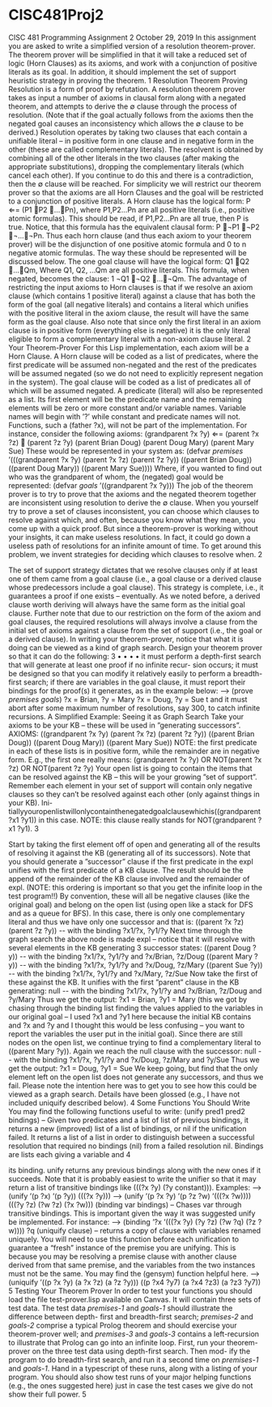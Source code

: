 # CISC481Proj2
CISC 481 Programming Assignment 2
October 29, 2019
In this assignment you are asked to write a simplified version of a resolution theorem-prover. The theorem prover will be simplified in that it will take a reduced set of logic (Horn Clauses) as its axioms, and work with a conjunction of positive literals as its goal. In addition, it should implement the set of support heuristic strategy in proving the theorem.
1 Resolution Theorem Proving
Resolution is a form of proof by refutation. A resolution theorem prover takes as input a number of axioms in clausal form along with a negated theorem, and attempts to derive the ∅ clause through the process of resolution. (Note that if the goal actually follows from the axioms then the negated goal causes an inconsistency which allows the ∅ clause to be derived.) Resolution operates by taking two clauses that each contain a unifiable literal – in positive form in one clause and in negative form in the other (these are called complementary literals). The resolvent is obtained by combining all of the other literals in the two clauses (after making the appropriate substitutions), dropping the complementary literals (which cancel each other). If you continue to do this and there is a contradiction, then the ∅ clause will be reached.
For simplicity we will restrict our theorem prover so that the axioms are all Horn Clauses and the goal will be restricted to a conjunction of positive literals.
A Horn clause has the logical form:
P ⇐= (P1 􏰣P2 􏰣...􏰣Pn),
where P1,P2...Pn are all positive literals (i.e., positive atomic formulas). This should be read, if P1,P2...Pn are all true, then P is true. Notice, that this formula has the equivalent clausal form:
P 􏰤¬P1 􏰤¬P2 􏰤¬...􏰤¬Pn.
Thus each horn clause (and thus each axiom to your theorem prover) will be the disjunction of one positive atomic formula and 0 to n negative atomic formulas. The way these should be represented will be discussed below.
The one goal clause will have the logical form:
Q1 􏰣Q2 􏰣...􏰣Qm,
Where Q1, Q2, ...Qm are all positive literals. This formula, when negated, becomes the clause: 1
¬Q1 􏰤¬Q2 􏰤...􏰤¬Qm.
The advantage of restricting the input axioms to Horn clauses is that if we resolve an axiom clause (which contains 1 positive literal) against a clause that has both the form of the goal (all negative literals) and contains a literal which unifies with the positive literal in the axiom clause, the result will have the same form as the goal clause. Also note that since only the first literal in an axiom clause is in positive form (everything else is negative) it is the only literal eligible to form a complementary literal with a non-axiom clause literal.
2 Your Theorem-Prover
For this Lisp implementation, each axiom will be a Horn Clause. A Horn clause will be coded as a list of predicates, where the first predicate will be assumed non-negated and the rest of the predicates will be assumed negated (so we do not need to explicitly represent negation in the system). The goal clause will be coded as a list of predicates all of which will be assumed negated.
A predicate (literal) will also be represented as a list. Its first element will be the predicate name and the remaining elements will be zero or more constant and/or variable names. Variable names will begin with ’?’ while constant and predicate names will not. Functions, such a (father ?x), will not be part of the implementation.
For instance, consider the following axioms:
(grandparent ?x ?y) ⇐= (parent ?x ?z) 􏰣 (parent ?z ?y) (parent Brian Doug)
(parent Doug Mary)
(parent Mary Sue)
These would be represented in your system as:
(defvar *premises*
        ’(((grandparent ?x ?y) (parent ?x ?z) (parent ?z ?y))
          ((parent Brian Doug))
          ((parent Doug Mary))
          ((parent Mary Sue))))
Where, if you wanted to find out who was the grandparent of whom, the (negated) goal would be represented:
(defvar *goals*
        ’((grandparent ?x ?y)))
The job of the theorem prover is to try to prove that the axioms and the negated theorem together are inconsistent using resolution to derive the ∅ clause. When you yourself try to prove a set of clauses inconsistent, you can choose which clauses to resolve against which, and often, because you know what they mean, you come up with a quick proof. But since a theorem-prover is working without your insights, it can make useless resolutions. In fact, it could go down a useless path of resolutions for an infinite amount of time. To get around this problem, we invent strategies for deciding which clauses to resolve when.
2

The set of support strategy dictates that we resolve clauses only if at least one of them came from a goal clause (i.e., a goal clause or a derived clause whose predecessors include a goal clause). This strategy is complete, i.e., it guarantees a proof if one exists – eventually. As we noted before, a derived clause worth deriving will always have the same form as the initial goal clause. Further note that due to our restriction on the form of the axiom and goal clauses, the required resolutions will always involve a clause from the initial set of axioms against a clause from the set of support (i.e., the goal or a derived clause).
In writing your theorem-prover, notice that what it is doing can be viewed as a kind of graph search. Design your theorem prover so that it can do the following:
3
• • •
•
it must perform a depth-first search that will generate at least one proof if no infinite recur- sion occurs;
it must be designed so that you can modify it relatively easily to perform a breadth-first search;
if there are variables in the goal clause, it must report their bindings for the proof(s) it generates, as in the example below:
--> (prove *premises* *goals*)
?x = Brian, ?y = Mary
?x = Doug, ?y = Sue
t
and it must abort after some maximum number of resolutions, say 300, to catch infinite recursions.
A Simplified Example: Seeing it as Graph Search
Take your axioms to be your KB – these will be used in ”generating successors”. AXIOMS:
((grandparent ?x ?y) (parent ?x ?z) (parent ?z ?y))
((parent Brian Doug))
((parent Doug Mary))
((parent Mary Sue))
NOTE: the first predicate in each of these lists is in positive form, while the remainder are in negative form. E.g., the first one really means:
(grandparent ?x ?y) OR NOT(parent ?x ?z) OR NOT(parent ?z ?y)
Your open list is going to contain the items that can be resolved against the KB – this will be your growing ”set of support”. Remember each element in your set of support will contain only negative clauses so they can’t be resolved against each other (only against things in your KB). Ini- tiallyyouropenlistwillonlycontainthenegatedgoalclausewhichis((grandparent ?x1 ?y1)) in this case.
NOTE: this clause really stands for NOT(grandparent ?x1 ?y1). 3

Start by taking the first element off of open and generating all of the results of resolving it against the KB (generating all of its successors). Note that you should generate a ”successor” clause if the first predicate in the expl unifies with the first predicate of a KB clause. The result should be the append of the remainder of the KB clause involved and the remainder of expl. (NOTE: this ordering is important so that you get the infinite loop in the test program!!) By convention, these will all be negative clauses (like the original goal) and belong on the open list (using open like a stack for DFS and as a queue for BFS). In this case, there is only one complementary literal and thus we have only one successor and that is:
((parent ?x ?z) (parent ?z ?y)) -- with the binding ?x1/?x, ?y1/?y
Next time through the graph search the above node is made expl – notice that it will resolve with several elements in the KB generating 3 successor states:
((parent Doug ?y)) -- with the binding ?x1/?x, ?y1/?y and ?x/Brian, ?z/Doug
((parent Mary ?y)) -- with the binding ?x1/?x, ?y1/?y and ?x/Doug, ?z/Mary
((parent Sue ?y)) -- with the binding ?x1/?x, ?y1/?y and ?x/Mary, ?z/Sue
Now take the first of these against the KB. It unifies with the first ”parent” clause in the KB generating:
null -- with the binding ?x1/?x, ?y1/?y and ?x/Brian, ?z/Doug and ?y/Mary
Thus we get the output: ?x1 = Brian, ?y1 = Mary (this we got by chasing through the binding list finding the values applied to the variables in our original goal – I used ?x1 and ?y1 here because the initial KB contains and ?x and ?y and I thought this would be less confusing – you want to report the variables the user put in the initial goal).
Since there are still nodes on the open list, we continue trying to find a complementary literal to ((parent Mary ?y)). Again we reach the null clause with the successor:
null -- with the binding ?x1/?x, ?y1/?y and ?x/Doug, ?z/Mary and ?y/Sue
Thus we get the output: ?x1 = Doug, ?y1 = Sue
We keep going, but find that the only element left on the open list does not generate any
successors, and thus we fail.
Please note the intention here was to get you to see how this could be viewed as a graph
search. Details have been glossed (e.g., I have not included uniquify described below).
4 Some Functions You Should Write
You may find the following functions useful to write:
(unify pred1 pred2 bindings) – Given two predicates and a list of list of previous bindings, it returns a new (improved) list of a list of bindings, or nil if the unification failed. It returns a list of a list in order to distinguish between a successful resolution that required no bindings (nil) from a failed resolution nil. Bindings are lists each giving a variable and
4

its binding. unify returns any previous bindings along with the new ones if it succeeds. Note that it is probably easiest to write the unifier so that it may return a list of transitive bindings like (((?x ?y) (?y constant))). Examples:
    --> (unify ’(p ?x) ’(p ?y))
    (((?x ?y)))
    --> (unify ’(p ?x ?y) ’(p ?z ?w) ’(((?x ?w))))
    (((?y ?z) (?w ?z) (?x ?w)))
(binding var bindings) – Chases var through transitive bindings. This is important given the way it was suggested unify be implemented. For instance:
    --> (binding ’?x ’(((?x ?y) (?y ?z) (?w ?q) (?z ?w))))
    ?q
(uniquify clause) – returns a copy of clause with variables renamed uniquely. You will need to use this function before each unification to guarantee a “fresh” instance of the premise you are unifying. This is because you may be resolving a premise clause with another clause derived from that same premise, and the variables from the two instances must not be the same. You may find the (gensym) function helpful here.
    --> (uniquify ’((p ?x ?y) (a ?x ?z) (a ?z ?y)))
    ((p ?x4 ?y7) (a ?x4 ?z3) (a ?z3 ?y7))
5 Testing Your Theorem Prover
In order to test your functions you should load the file test-prover.lisp available on Canvas. It will contain three sets of test data.
The test data *premises-1* and *goals-1* should illustrate the difference between depth- first and breadth-first search; *premises-2* and *goals-2* comprise a typical Prolog theorem and should exercise your theorem-prover well; and *premises-3* and *goals-3* contains a left-recursion to illustrate that Prolog can go into an infinite loop.
First, run your theorem-prover on the three test data using depth-first search. Then mod- ify the program to do breadth-first search, and run it a second time on *premises-1* and *goals-1*. Hand in a typescript of these runs, along with a listing of your program. You should also show test runs of your major helping functions (e.g., the ones suggested here) just in case the test cases we give do not show their full power.
5

